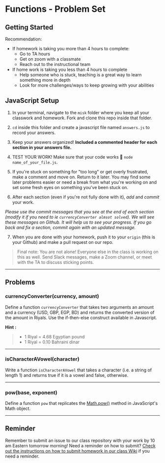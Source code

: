 # Functions - Problem Set

## Getting Started

Recommendation: 
- If homework is taking you more than 4 hours to complete:
    - Go to TA hours
    - Get on zoom with a classmate
    - Reach out to the instructional team
- If home work is taking you less than 4 hours to complete
    - Help someone who is stuck, teaching is a great way to learn something more in depth
    - Look for more challenges/ways to keep growing with your abilities
    
    
##  JavaScript Setup

1) In your terminal, navigate to the `misk` folder where you keep all your classwork and homework. Fork and clone this repo inside that folder.

2) `cd` inside this folder and create a javascript file named `answers.js` to record your answers.

3) Keep your answers organized! **Included a commented header for each section in your answers file.**

4) TEST YOUR WORK! Make sure that your code works
:elephant: `node name_of_your_file.js`.

5) If you're stuck on something for "too long" or get overly frustrated, make a comment and move on. Return to it later. You may find some later problems easier or need a break from what you're working on and set some fresh eyes on something you've been stuck on.

6) After each section (even if you're not fully done with it), *add* and *commit* your work.

_Please use the commit messages that you see at the end of each section (modify it if you need to ie `currencyConverter almsot solved`). We will see these messages on Github. It will help us to see your progress. If you go back and fix a section, commit again with an updated message._

7) When you are done with your homework, push it to your `origin` (this is your Github) and make a pull request on our repo.

>Final note: You are not alone! Everyone else in the class is working on this as well. Send Slack messages, make a Zoom channel, or meet with the TA to discuss sticking points.

---

## Problems

### currencyConverter(currency, amount)

Define a function `currencyConverter` that takes two arguments an amount and a currency (USD, GBP, EGP, BD) and returns the converted version of the amount in Riyals. Use the if-then-else construct available in Javascript.

**Hint :**
> - 1 Riyal = 4.68 Egyptian pound 
> - 1 Riyal = 0.10 Bahraini dinar

---

### isCharacterAVowel(character)

Write a function `isCharacterAVowel` that takes a character (i.e. a string of length 1) and returns true if it is a vowel and false, otherwise.

---

### pow(base, exponent)

Define a function `pow` that replicates the [Math.pow()](https://developer.mozilla.org/en-US/docs/Web/JavaScript/Reference/Global_Objects/Math/pow) method in JavaScript's Math object.

---

## Reminder

Remember to submit an issue to our class repository with your work by 10 am Eastern tomorrow morning! Need a reminder on how to submit? [Check out the instructions on how to submit homework in our class Wiki](https://github.com/ship-of-the-desert/homework_submission_steps) if you need a reminder.